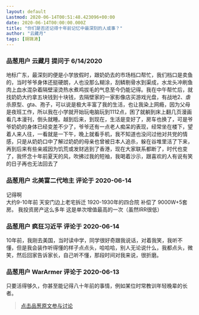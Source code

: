 ```yaml
---
layout: default
Lastmod: 2020-06-14T00:51:48.423096+00:00
date: 2020-06-14T00:00:00.000Z
title: "你们是否还记得十年前记忆中最深刻的人或事？"
author: "云藏月"
tags: [胡锦涛]
---
```



### 品葱用户 **云藏月** 提问于 6/14/2020
    
地标广东，最深刻的便是小学放假时，跟奶奶去的市场档口帮忙，我们档口是卖鱼的，当时爷爷身体还挺硬朗，人也没那么糊涂，刮鳞剔骨水到渠成，水龙头冲刷鱼肉上血水混杂着隔壁滚烫热水煮鸡拔毛的气息至今仍能记得。我在中午帮忙后，就找奶奶大约拿五块钱到十块钱，去隔壁家的一家影像店买游戏光盘，有战地2、虐杀原型、gta、孢子，可以说是极大丰富了我的生活，也让我染上网瘾，因为父母是夜班工作，所以我在小学就开始玩电脑玩到1112点，困了就躺到床上翻几页漫画看几本漫刊，倒头就睡。越到后来，到现在，生活是变好了，房车也换了，可是爷爷奶奶的身体已经变差不少了，爷爷还有一点老人痴呆的表现，经常坐在楼下，望着人来人往，一看就是一下午，晚上就看手机，我不知道也没问过他对共党的情感，只是从奶奶口中了解过奶奶的母亲也曾被日本人追杀，躲在谷堆里活了下来，再到后来有些亲戚因为饥荒或发财逃到了香港，现在大家联系都断了，时代也变了，我怀念十年前夏天的风，吹拂过我的短袖，我喝着沙示，跟喜欢的人有说有笑的日子再也无法回去了
    
                

### 品葱用户 **北美富二代地主** 评论于 2020-06-14
        
记得啊  
大约9-10年前 天安门边上老宅拆迁 1920-1930年的四合院 补偿了 9000W+5套房。 我投资房产这么多年 这是单次增值最高的一次（虽然IRR很低）
        
                

### 品葱用户 **疯狂习近平** 评论于 2020-06-14
        
10年前，我刚去美国，当时读中学，同学很好奇跟我说话，对着我笑，我听不懂，但是我会装作听得懂的样子点点头，哈哈哈，别人无论说什么，我都点头，微笑，然后回家告诉家长，自己听不懂，那段时间对我来说，很折磨。
        
                

### 品葱用户 **WarArmer** 评论于 2020-06-13
        
只要活得够久，你甚至能记得八十年前的事情，例如某位时常教训年轻晚辈的长者。
        
                





> [点击品葱原文参与讨论](https://pincong.rocks/question/27195)

